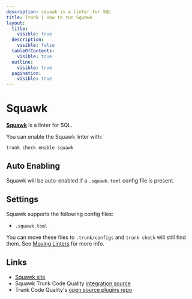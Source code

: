 ```yaml
---
description: squawk is a linter for SQL
title: Trunk | How to run Squawk
layout:
  title:
    visible: true
  description:
    visible: false
  tableOfContents:
    visible: true
  outline:
    visible: true
  pagination:
    visible: true
---
```


# Squawk

[**Squawk**](https://github.com/sbdchd/squawk) is a linter for SQL.

You can enable the Squawk linter with:

```shell
trunk check enable squawk
```

## Auto Enabling

Squawk will be auto-enabled if a `.squawk.toml` config file is present.

## Settings

Squawk supports the following config files:
* `.squawk.toml`

You can move these files to `.trunk/configs` and `trunk check` will still find them. See [Moving Linters](../configure-linters.md#moving-linters) for more info.




## Links

- [Squawk site](https://github.com/sbdchd/squawk)
- Squawk Trunk Code Quality [integration source](https://github.com/trunk-io/plugins/tree/main/linters/squawk)
- Trunk Code Quality's [open source plugins repo](https://github.com/trunk-io/plugins/tree/main)
